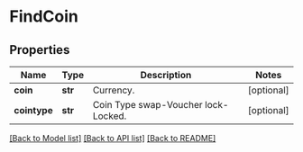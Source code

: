 # FindCoin

## Properties
Name | Type | Description | Notes
------------ | ------------- | ------------- | -------------
**coin** | **str** | Currency. | [optional] 
**cointype** | **str** | Coin Type swap-Voucher lock-Locked. | [optional] 

[[Back to Model list]](../README.md#documentation-for-models) [[Back to API list]](../README.md#documentation-for-api-endpoints) [[Back to README]](../README.md)


